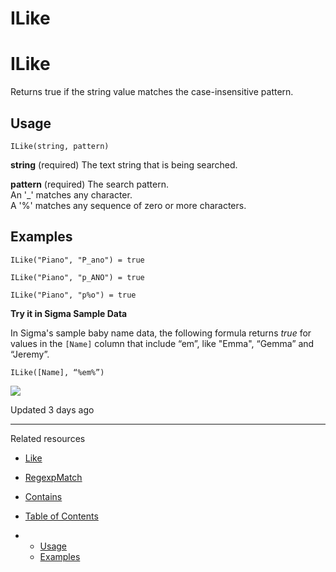 # ILike

# ILike

Returns true if the string value matches the case-insensitive pattern.

## Usage

`ILike(string, pattern)`

**string** (required) The text string that is being searched.

**pattern** (required) The search pattern.  
An '\_' matches any character.  
A '%' matches any sequence of zero or more characters.

## Examples

```
ILike("Piano", "P_ano") = true
```

```
ILike("Piano", "p_ANO") = true
```

```
ILike("Piano", "p%o") = true
```

**Try it in Sigma Sample Data**

In Sigma's sample baby name data, the following formula returns *true* for values in the `[Name]` column that include “em”, like "Emma", “Gemma” and “Jeremy”.

```
ILike([Name], “%em%”)
```

![](https://files.readme.io/9dcef1f-mceclip0.png)

Updated 3 days ago

---

Related resources

* [Like](/docs/like)
* [RegexpMatch](/docs/regexpmatch)
* [Contains](/docs/contains)

* [Table of Contents](#)
* + [Usage](#usage)
  + [Examples](#examples)